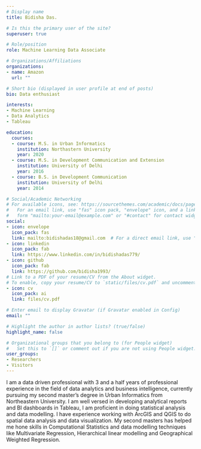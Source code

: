 ```yaml
---
# Display name
title: Bidisha Das.

# Is this the primary user of the site?
superuser: true

# Role/position
role: Machine Learning Data Associate

# Organizations/Affiliations
organizations:
- name: Amazon
  url: ""

# Short bio (displayed in user profile at end of posts)
bio: Data enthusiast

interests:
- Machine Learning
- Data Analytics
- Tableau

education:
  courses:
  - course: M.S. in Urban Informatics
    institution: Northastern University
    year: 2020
  - course: M.S. in Development Communication and Extension
    institution: University of Delhi
    year: 2016
  - course: B.S. in Development Communication
    institution: University of Delhi
    year: 2014

# Social/Academic Networking
# For available icons, see: https://sourcethemes.com/academic/docs/page-builder/#icons
#   For an email link, use "fas" icon pack, "envelope" icon, and a link in the
#   form "mailto:your-email@example.com" or "#contact" for contact widget.
social:
- icon: envelope
  icon_pack: fas
  link: mailto:bidishadas18@gmail.com  # For a direct email link, use "mailto:test@example.org".
- icon: linkedin
  icon_pack: fab
  link: https://www.linkedin.com/in/bidishadas779/
- icon: github
  icon_pack: fab
  link: https://github.com/bidisha1993/
# Link to a PDF of your resume/CV from the About widget.
# To enable, copy your resume/CV to `static/files/cv.pdf` and uncomment the lines below.
- icon: cv
  icon_pack: ai
  link: files/cv.pdf

# Enter email to display Gravatar (if Gravatar enabled in Config)
email: ""

# Highlight the author in author lists? (true/false)
highlight_name: false

# Organizational groups that you belong to (for People widget)
#   Set this to `[]` or comment out if you are not using People widget.
user_groups:
- Researchers
- Visitors
---
```


I am a data driven professional with 3 and a half years of professional experience in the field of data analytics and business intelligence, currently pursuing my second master’s degree in Urban Informatics from Northeastern University. I am well versed in developing analytical reports and BI dashboards in Tableau, I am proficient in doing statistical analysis and data modelling. I have experience working with ArcGIS and QGIS to do spatial data analysis and data visualization. My second masters has helped me hone skills in Computational Statistics and data modelling techniques like Multivariate Regression, Hierarchical linear modelling and Geographical Weighted Regression.

